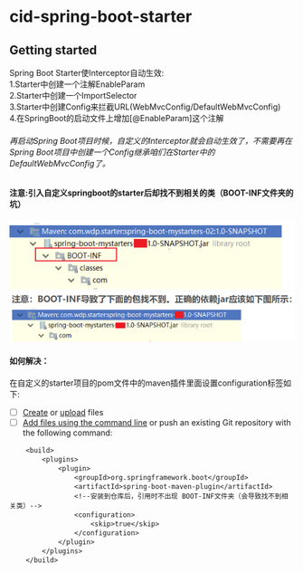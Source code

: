 # cid-spring-boot-starter



## Getting started

Spring Boot Starter使Interceptor自动生效: 
<br> 1.Starter中创建一个注解EnableParam
<br> 2.Starter中创建一个ImportSelector
<br> 3.Starter中创建Config来拦截URL(WebMvcConfig/DefaultWebMvcConfig)
<br> 4.在SpringBoot的启动文件上增加[@EnableParam]这个注解

###### 再启动Spring Boot项目时候，自定义的Interceptor就会自动生效了，不需要再在Spring Boot项目中创建一个Config继承咱们在Starter中的DefaultWebMvcConfig了。
#### 注意:引入自定义springboot的starter后却找不到相关的类（BOOT-INF文件夹的坑）
![Image text](src/main/resources/static/photo_2023-07-10_15-18-12.jpg)
![Image text](src/main/resources/static/photo_2023-07-10_15-19-38.jpg)

#### 如何解决：
在自定义的starter项目的pom文件中的maven插件里面设置configuration标签如下:
- [ ] [Create](https://docs.gitlab.com/ee/user/project/repository/web_editor.html#create-a-file) or [upload](https://docs.gitlab.com/ee/user/project/repository/web_editor.html#upload-a-file) files
- [ ] [Add files using the command line](https://docs.gitlab.com/ee/gitlab-basics/add-file.html#add-a-file-using-the-command-line) or push an existing Git repository with the following command:

```
    <build>
        <plugins>
            <plugin>
                <groupId>org.springframework.boot</groupId>
                <artifactId>spring-boot-maven-plugin</artifactId>
                <!--安装到仓库后，引用时不出现 BOOT-INF文件夹（会导致找不到相关类）-->
                <configuration>
                    <skip>true</skip>
                </configuration>
            </plugin>
        </plugins>
    </build>
```
